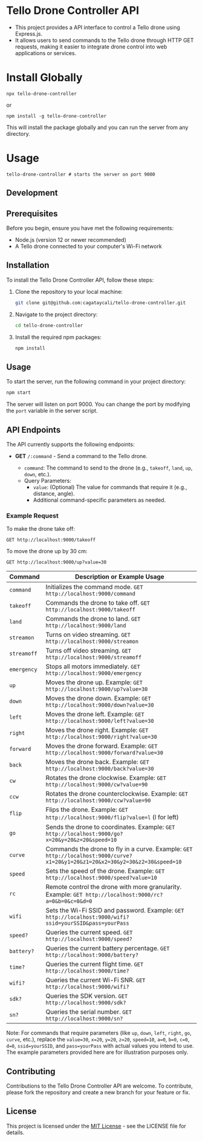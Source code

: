 # Tello Drone Controller API

- This project provides a API interface to control a Tello drone using Express.js.
- It allows users to send commands to the Tello drone through HTTP GET requests, making it easier to integrate drone control into web applications or services.

# Install Globally

```
npx tello-drone-controller
```

or 

```
npm install -g tello-drone-controller
```

This will install the package globally and you can run the server from any directory.

# Usage

```
tello-drone-controller # starts the server on port 9000
```

## Development

## Prerequisites

Before you begin, ensure you have met the following requirements:

- Node.js (version 12 or newer recommended)
- A Tello drone connected to your computer's Wi-Fi network

## Installation

To install the Tello Drone Controller API, follow these steps:

1. Clone the repository to your local machine:

   ```bash
   git clone git@github.com:cagataycali/tello-drone-controller.git
   ```

2. Navigate to the project directory:

   ```bash
   cd tello-drone-controller
   ```

3. Install the required npm packages:

   ```bash
   npm install
   ```

## Usage

To start the server, run the following command in your project directory:

```bash
npm start
```

The server will listen on port 9000. You can change the port by modifying the `port` variable in the server script.

## API Endpoints

The API currently supports the following endpoints:

- **GET** `/:command` - Send a command to the Tello drone.

  - `command`: The command to send to the drone (e.g., `takeoff`, `land`, `up`, `down`, etc.).
  - Query Parameters:
    - `value`: (Optional) The value for commands that require it (e.g., distance, angle).
    - Additional command-specific parameters as needed.

### Example Request

To make the drone take off:

```http
GET http://localhost:9000/takeoff
```

To move the drone up by 30 cm:

```http
GET http://localhost:9000/up?value=30
```


| Command       | Description or Example Usage                                      |
|---------------|-------------------------------------------------------------------|
| `command`     | Initializes the command mode. `GET http://localhost:9000/command` |
| `takeoff`     | Commands the drone to take off. `GET http://localhost:9000/takeoff`|
| `land`        | Commands the drone to land. `GET http://localhost:9000/land`      |
| `streamon`    | Turns on video streaming. `GET http://localhost:9000/streamon`    |
| `streamoff`   | Turns off video streaming. `GET http://localhost:9000/streamoff`  |
| `emergency`   | Stops all motors immediately. `GET http://localhost:9000/emergency`|
| `up`          | Moves the drone up. Example: `GET http://localhost:9000/up?value=30`|
| `down`        | Moves the drone down. Example: `GET http://localhost:9000/down?value=30`|
| `left`        | Moves the drone left. Example: `GET http://localhost:9000/left?value=30`|
| `right`       | Moves the drone right. Example: `GET http://localhost:9000/right?value=30`|
| `forward`     | Moves the drone forward. Example: `GET http://localhost:9000/forward?value=30`|
| `back`        | Moves the drone back. Example: `GET http://localhost:9000/back?value=30`|
| `cw`          | Rotates the drone clockwise. Example: `GET http://localhost:9000/cw?value=90`|
| `ccw`         | Rotates the drone counterclockwise. Example: `GET http://localhost:9000/ccw?value=90`|
| `flip`        | Flips the drone. Example: `GET http://localhost:9000/flip?value=l` (l for left)|
| `go`          | Sends the drone to coordinates. Example: `GET http://localhost:9000/go?x=20&y=20&z=20&speed=10`|
| `curve`       | Commands the drone to fly in a curve. Example: `GET http://localhost:9000/curve?x1=20&y1=20&z1=20&x2=30&y2=30&z2=30&speed=10`|
| `speed`       | Sets the speed of the drone. Example: `GET http://localhost:9000/speed?value=10`|
| `rc`          | Remote control the drone with more granularity. Example: `GET http://localhost:9000/rc?a=0&b=0&c=0&d=0`|
| `wifi`        | Sets the Wi-Fi SSID and password. Example: `GET http://localhost:9000/wifi?ssid=yourSSID&pass=yourPass`|
| `speed?`      | Queries the current speed. `GET http://localhost:9000/speed?`     |
| `battery?`    | Queries the current battery percentage. `GET http://localhost:9000/battery?`|
| `time?`       | Queries the current flight time. `GET http://localhost:9000/time?`|
| `wifi?`       | Queries the current Wi-Fi SNR. `GET http://localhost:9000/wifi?`  |
| `sdk?`        | Queries the SDK version. `GET http://localhost:9000/sdk?`         |
| `sn?`         | Queries the serial number. `GET http://localhost:9000/sn?`        |

Note: For commands that require parameters (like `up`, `down`, `left`, `right`, `go`, `curve`, etc.), replace the `value=30`, `x=20`, `y=20`, `z=20`, `speed=10`, `a=0`, `b=0`, `c=0`, `d=0`, `ssid=yourSSID`, and `pass=yourPass` with actual values you intend to use. The example parameters provided here are for illustration purposes only.

## Contributing

Contributions to the Tello Drone Controller API are welcome. To contribute, please fork the repository and create a new branch for your feature or fix.

## License

This project is licensed under the [MIT License](LICENSE.md) - see the LICENSE file for details.